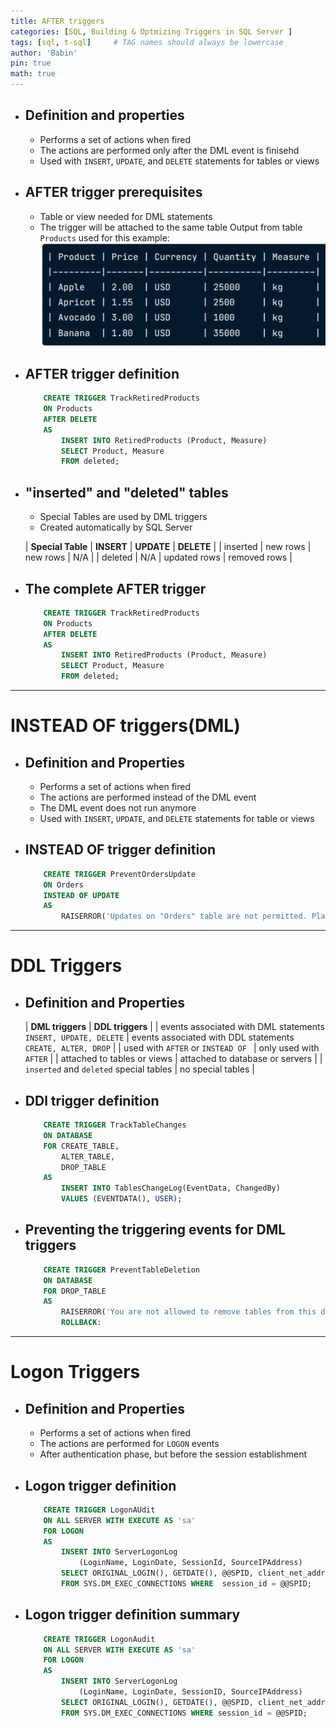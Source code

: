```yaml
---
title: AFTER triggers
categories: [SQL, Building & Optmizing Triggers in SQL Server ]
tags: [sql, t-sql]     # TAG names should always be lowercase
author: 'Babin'
pin: true
math: true
---
```


- ## Definition and properties
    - Performs a set of actions when fired
    - The actions are performed only after the DML event is finisehd
    - Used with `INSERT`, `UPDATE`, and `DELETE` statements for tables or views

- ## AFTER trigger prerequisites
    - Table or view needed  for DML statements
    - The trigger will be attached to the same table
    Output from table `Products` used for this example:
    ![image](/assets/img/product.png)


- ## AFTER trigger definition
    ```sql
        CREATE TRIGGER TrackRetiredProducts
        ON Products
        AFTER DELETE
        AS
            INSERT INTO RetiredProducts (Product, Measure)
            SELECT Product, Measure
            FROM deleted;
    ```


- ## "inserted" and "deleted" tables
    - Special Tables are used by DML triggers
    - Created automatically by SQL Server

    | **Special Table** | **INSERT** | **UPDATE** | **DELETE** |
    | inserted | new rows | new rows | N/A |
    | deleted | N/A | updated rows | removed rows |


- ## The complete AFTER trigger
    ```sql
        CREATE TRIGGER TrackRetiredProducts
        ON Products
        AFTER DELETE
        AS 
            INSERT INTO RetiredProducts (Product, Measure)
            SELECT Product, Measure
            FROM deleted;
    ```


<hr/>

# INSTEAD OF triggers(DML)
- ## Definition and Properties
    - Performs a set of actions when fired
    - The actions are performed instead of the DML event
    - The DML event does not run anymore
    - Used with `INSERT`, `UPDATE`, and `DELETE` statements for table or views


- ## INSTEAD OF trigger definition
    ```sql
        CREATE TRIGGER PreventOrdersUpdate
        ON Orders
        INSTEAD OF UPDATE
        AS  
            RAISERROR('Updates on "Orders" table are not permitted. Plae a new order to add new products', 16, 1);
    ```

<hr/>

# DDL Triggers
- ## Definition and Properties
    | **DML triggers** | **DDL triggers** |
    | events associated with DML statements `INSERT, UPDATE, DELETE` | events associated with DDL statements `CREATE, ALTER, DROP` |
    | used with `AFTER` or `INSTEAD OF ` | only used with `AFTER` |
    | attached to tables or views | attached to database or servers | 
    | `inserted` and `deleted` special tables | no special tables |


- ## DDl trigger definition
    ```sql
        CREATE TRIGGER TrackTableChanges
        ON DATABASE
        FOR CREATE_TABLE,
            ALTER_TABLE,
            DROP_TABLE
        AS 
            INSERT INTO TablesChangeLog(EventData, ChangedBy)
            VALUES (EVENTDATA(), USER);
    ```

- ## Preventing the triggering events for DML triggers
    ```sql
        CREATE TRIGGER PreventTableDeletion
        ON DATABASE
        FOR DROP_TABLE
        AS 
            RAISERROR('You are not allowed to remove tables from this database.', 16, 1);
            ROLLBACK:
    ```


<hr/>

# Logon Triggers
- ## Definition and Properties
    - Performs a set of actions when fired
    - The actions are performed for `LOGON` events
    - After authentication phase, but before the session establishment

- ## Logon trigger definition
    ```sql
        CREATE TRIGGER LogonAUdit
        ON ALL SERVER WITH EXECUTE AS 'sa'
        FOR LOGON
        AS 
            INSERT INTO ServerLogonLog
                (LoginName, LoginDate, SessionId, SourceIPAddress)
            SELECT ORIGINAL_LOGIN(), GETDATE(), @@SPID, client_net_address
            FROM SYS.DM_EXEC_CONNECTIONS WHERE  session_id = @@SPID;
    ```

- ## Logon trigger definition summary
    ```sql
        CREATE TRIGGER LogonAudit
        ON ALL SERVER WITH EXECUTE AS 'sa'
        FOR LOGON
        AS 
            INSERT INTO ServerLogonLog
                (LoginName, LoginDate, SessionID, SourceIPAddress)
            SELECT ORIGINAL_LOGIN(), GETDATE(), @@SPID, client_net_address
            FROM SYS.DM_EXEC_CONNECTIONS WHERE session_id = @@SPID;
    ```